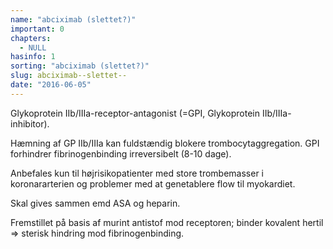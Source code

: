 ```yaml
---
name: "abciximab (slettet?)"
important: 0
chapters:  
  - NULL
hasinfo: 1
sorting: "abciximab (slettet?)"
slug: abciximab--slettet--
date: "2016-06-05"
---
```


Glykoprotein IIb/IIIa-receptor-antagonist (=GPI, Glykoprotein IIb/IIIa-inhibitor).

Hæmning af GP IIb/IIIa kan fuldstændig blokere trombocytaggregation. GPI forhindrer fibrinogenbinding irreversibelt (8-10 dage).

Anbefales kun til højrisikopatienter med store trombemasser i koronararterien og problemer med at genetablere flow til myokardiet.

Skal gives sammen emd ASA og heparin.

Fremstillet på basis af murint antistof mod receptoren; binder kovalent hertil => sterisk hindring mod fibrinogenbinding.
